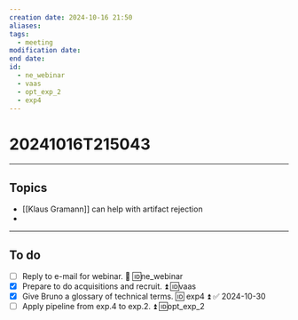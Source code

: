 ```yaml
---
creation date: 2024-10-16 21:50
aliases: 
tags:
  - meeting
modification date: 
end date: 
id:
  - ne_webinar
  - vaas
  - opt_exp_2
  - exp4
---
```

# 20241016T215043
---
## Topics
+ [[Klaus Gramann]] can help with artifact rejection
+ 
---
## To do
- [ ] Reply to e-mail for webinar. 🔺  🆔ne_webinar
- [x] Prepare to do acquisitions and recruit. ⏫ 🆔vaas
- [x] Give Bruno a glossary of technical terms. 🆔 exp4 ⏫ ✅ 2024-10-30
- [ ] Apply pipeline from exp.4 to exp.2. ⏫ 🆔opt_exp_2